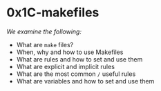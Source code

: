 # 0x1C-makefiles

*We examine the following:*

- What are `make` files?
- When, why and how to use Makefiles
- What are rules and how to set and use them
- What are explicit and implicit rules
- What are the most common `/` useful rules
- What are variables and how to set and use them
